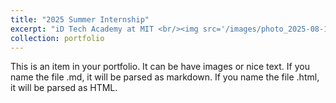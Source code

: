 ```yaml
---
title: "2025 Summer Internship"
excerpt: "iD Tech Academy at MIT <br/><img src='/images/photo_2025-08-18_11-55-19.jpg' style='width:70%;'>"
collection: portfolio
---
```


This is an item in your portfolio. It can be have images or nice text. If you name the file .md, it will be parsed as markdown. If you name the file .html, it will be parsed as HTML. 
